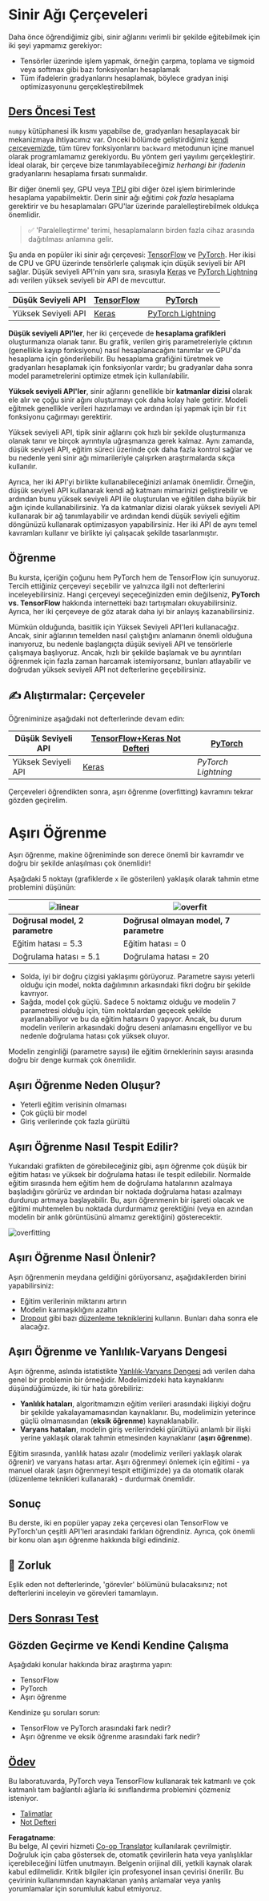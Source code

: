 <!--
CO_OP_TRANSLATOR_METADATA:
{
  "original_hash": "2b544f20b796402507fb05a0df893323",
  "translation_date": "2025-08-26T07:34:59+00:00",
  "source_file": "lessons/3-NeuralNetworks/05-Frameworks/README.md",
  "language_code": "tr"
}
-->
# Sinir Ağı Çerçeveleri

Daha önce öğrendiğimiz gibi, sinir ağlarını verimli bir şekilde eğitebilmek için iki şeyi yapmamız gerekiyor:

* Tensörler üzerinde işlem yapmak, örneğin çarpma, toplama ve sigmoid veya softmax gibi bazı fonksiyonları hesaplamak
* Tüm ifadelerin gradyanlarını hesaplamak, böylece gradyan inişi optimizasyonunu gerçekleştirebilmek

## [Ders Öncesi Test](https://ff-quizzes.netlify.app/en/ai/quiz/9)

`numpy` kütüphanesi ilk kısmı yapabilse de, gradyanları hesaplayacak bir mekanizmaya ihtiyacımız var. Önceki bölümde geliştirdiğimiz [kendi çerçevemizde](../../../../../lessons/3-NeuralNetworks/04-OwnFramework/OwnFramework.ipynb), tüm türev fonksiyonlarını `backward` metodunun içine manuel olarak programlamamız gerekiyordu. Bu yöntem geri yayılımı gerçekleştirir. İdeal olarak, bir çerçeve bize tanımlayabileceğimiz *herhangi bir ifadenin* gradyanlarını hesaplama fırsatı sunmalıdır.

Bir diğer önemli şey, GPU veya [TPU](https://en.wikipedia.org/wiki/Tensor_Processing_Unit) gibi diğer özel işlem birimlerinde hesaplama yapabilmektir. Derin sinir ağı eğitimi *çok fazla* hesaplama gerektirir ve bu hesaplamaları GPU'lar üzerinde paralelleştirebilmek oldukça önemlidir.

> ✅ 'Paralelleştirme' terimi, hesaplamaların birden fazla cihaz arasında dağıtılması anlamına gelir.

Şu anda en popüler iki sinir ağı çerçevesi: [TensorFlow](http://TensorFlow.org) ve [PyTorch](https://pytorch.org/). Her ikisi de CPU ve GPU üzerinde tensörlerle çalışmak için düşük seviyeli bir API sağlar. Düşük seviyeli API'nin yanı sıra, sırasıyla [Keras](https://keras.io/) ve [PyTorch Lightning](https://pytorchlightning.ai/) adı verilen yüksek seviyeli bir API de mevcuttur.

Düşük Seviyeli API | [TensorFlow](http://TensorFlow.org) | [PyTorch](https://pytorch.org/)
--------------------|-------------------------------------|--------------------------------
Yüksek Seviyeli API | [Keras](https://keras.io/) | [PyTorch Lightning](https://pytorchlightning.ai/)

**Düşük seviyeli API'ler**, her iki çerçevede de **hesaplama grafikleri** oluşturmanıza olanak tanır. Bu grafik, verilen giriş parametreleriyle çıktının (genellikle kayıp fonksiyonu) nasıl hesaplanacağını tanımlar ve GPU'da hesaplama için gönderilebilir. Bu hesaplama grafiğini türetmek ve gradyanları hesaplamak için fonksiyonlar vardır; bu gradyanlar daha sonra model parametrelerini optimize etmek için kullanılabilir.

**Yüksek seviyeli API'ler**, sinir ağlarını genellikle bir **katmanlar dizisi** olarak ele alır ve çoğu sinir ağını oluşturmayı çok daha kolay hale getirir. Modeli eğitmek genellikle verileri hazırlamayı ve ardından işi yapmak için bir `fit` fonksiyonu çağırmayı gerektirir.

Yüksek seviyeli API, tipik sinir ağlarını çok hızlı bir şekilde oluşturmanıza olanak tanır ve birçok ayrıntıyla uğraşmanıza gerek kalmaz. Aynı zamanda, düşük seviyeli API, eğitim süreci üzerinde çok daha fazla kontrol sağlar ve bu nedenle yeni sinir ağı mimarileriyle çalışırken araştırmalarda sıkça kullanılır.

Ayrıca, her iki API'yi birlikte kullanabileceğinizi anlamak önemlidir. Örneğin, düşük seviyeli API kullanarak kendi ağ katmanı mimarinizi geliştirebilir ve ardından bunu yüksek seviyeli API ile oluşturulan ve eğitilen daha büyük bir ağın içinde kullanabilirsiniz. Ya da katmanlar dizisi olarak yüksek seviyeli API kullanarak bir ağ tanımlayabilir ve ardından kendi düşük seviyeli eğitim döngünüzü kullanarak optimizasyon yapabilirsiniz. Her iki API de aynı temel kavramları kullanır ve birlikte iyi çalışacak şekilde tasarlanmıştır.

## Öğrenme

Bu kursta, içeriğin çoğunu hem PyTorch hem de TensorFlow için sunuyoruz. Tercih ettiğiniz çerçeveyi seçebilir ve yalnızca ilgili not defterlerini inceleyebilirsiniz. Hangi çerçeveyi seçeceğinizden emin değilseniz, **PyTorch vs. TensorFlow** hakkında internetteki bazı tartışmaları okuyabilirsiniz. Ayrıca, her iki çerçeveye de göz atarak daha iyi bir anlayış kazanabilirsiniz.

Mümkün olduğunda, basitlik için Yüksek Seviyeli API'leri kullanacağız. Ancak, sinir ağlarının temelden nasıl çalıştığını anlamanın önemli olduğuna inanıyoruz, bu nedenle başlangıçta düşük seviyeli API ve tensörlerle çalışmaya başlıyoruz. Ancak, hızlı bir şekilde başlamak ve bu ayrıntıları öğrenmek için fazla zaman harcamak istemiyorsanız, bunları atlayabilir ve doğrudan yüksek seviyeli API not defterlerine geçebilirsiniz.

## ✍️ Alıştırmalar: Çerçeveler

Öğreniminize aşağıdaki not defterlerinde devam edin:

Düşük Seviyeli API | [TensorFlow+Keras Not Defteri](../../../../../lessons/3-NeuralNetworks/05-Frameworks/IntroKerasTF.ipynb) | [PyTorch](../../../../../lessons/3-NeuralNetworks/05-Frameworks/IntroPyTorch.ipynb)
--------------------|-------------------------------------|--------------------------------
Yüksek Seviyeli API | [Keras](../../../../../lessons/3-NeuralNetworks/05-Frameworks/IntroKeras.ipynb) | *PyTorch Lightning*

Çerçeveleri öğrendikten sonra, aşırı öğrenme (overfitting) kavramını tekrar gözden geçirelim.

# Aşırı Öğrenme

Aşırı öğrenme, makine öğreniminde son derece önemli bir kavramdır ve doğru bir şekilde anlaşılması çok önemlidir!

Aşağıdaki 5 noktayı (grafiklerde `x` ile gösterilen) yaklaşık olarak tahmin etme problemini düşünün:

![linear](../../../../../translated_images/overfit1.f24b71c6f652e59e6bed7245ffbeaecc3ba320e16e2221f6832b432052c4da43.tr.jpg) | ![overfit](../../../../../translated_images/overfit2.131f5800ae10ca5e41d12a411f5f705d9ee38b1b10916f284b787028dd55cc1c.tr.jpg)
-------------------------|--------------------------
**Doğrusal model, 2 parametre** | **Doğrusal olmayan model, 7 parametre**
Eğitim hatası = 5.3 | Eğitim hatası = 0
Doğrulama hatası = 5.1 | Doğrulama hatası = 20

* Solda, iyi bir doğru çizgisi yaklaşımı görüyoruz. Parametre sayısı yeterli olduğu için model, nokta dağılımının arkasındaki fikri doğru bir şekilde kavrıyor.
* Sağda, model çok güçlü. Sadece 5 noktamız olduğu ve modelin 7 parametresi olduğu için, tüm noktalardan geçecek şekilde ayarlanabiliyor ve bu da eğitim hatasını 0 yapıyor. Ancak, bu durum modelin verilerin arkasındaki doğru deseni anlamasını engelliyor ve bu nedenle doğrulama hatası çok yüksek oluyor.

Modelin zenginliği (parametre sayısı) ile eğitim örneklerinin sayısı arasında doğru bir denge kurmak çok önemlidir.

## Aşırı Öğrenme Neden Oluşur?

  * Yeterli eğitim verisinin olmaması
  * Çok güçlü bir model
  * Giriş verilerinde çok fazla gürültü

## Aşırı Öğrenme Nasıl Tespit Edilir?

Yukarıdaki grafikten de görebileceğiniz gibi, aşırı öğrenme çok düşük bir eğitim hatası ve yüksek bir doğrulama hatası ile tespit edilebilir. Normalde eğitim sırasında hem eğitim hem de doğrulama hatalarının azalmaya başladığını görürüz ve ardından bir noktada doğrulama hatası azalmayı durdurup artmaya başlayabilir. Bu, aşırı öğrenmenin bir işareti olacak ve eğitimi muhtemelen bu noktada durdurmamız gerektiğini (veya en azından modelin bir anlık görüntüsünü almamız gerektiğini) gösterecektir.

![overfitting](../../../../../translated_images/Overfitting.408ad91cd90b4371d0a81f4287e1409c359751adeb1ae450332af50e84f08c3e.tr.png)

## Aşırı Öğrenme Nasıl Önlenir?

Aşırı öğrenmenin meydana geldiğini görüyorsanız, aşağıdakilerden birini yapabilirsiniz:

 * Eğitim verilerinin miktarını artırın
 * Modelin karmaşıklığını azaltın
 * [Dropout](../../4-ComputerVision/08-TransferLearning/TrainingTricks.md#Dropout) gibi bazı [düzenleme tekniklerini](../../4-ComputerVision/08-TransferLearning/TrainingTricks.md) kullanın. Bunları daha sonra ele alacağız.

## Aşırı Öğrenme ve Yanlılık-Varyans Dengesi

Aşırı öğrenme, aslında istatistikte [Yanlılık-Varyans Dengesi](https://en.wikipedia.org/wiki/Bias%E2%80%93variance_tradeoff) adı verilen daha genel bir problemin bir örneğidir. Modelimizdeki hata kaynaklarını düşündüğümüzde, iki tür hata görebiliriz:

* **Yanlılık hataları**, algoritmamızın eğitim verileri arasındaki ilişkiyi doğru bir şekilde yakalayamamasından kaynaklanır. Bu, modelimizin yeterince güçlü olmamasından (**eksik öğrenme**) kaynaklanabilir.
* **Varyans hataları**, modelin giriş verilerindeki gürültüyü anlamlı bir ilişki yerine yaklaşık olarak tahmin etmesinden kaynaklanır (**aşırı öğrenme**).

Eğitim sırasında, yanlılık hatası azalır (modelimiz verileri yaklaşık olarak öğrenir) ve varyans hatası artar. Aşırı öğrenmeyi önlemek için eğitimi - ya manuel olarak (aşırı öğrenmeyi tespit ettiğimizde) ya da otomatik olarak (düzenleme teknikleri kullanarak) - durdurmak önemlidir.

## Sonuç

Bu derste, iki en popüler yapay zeka çerçevesi olan TensorFlow ve PyTorch'un çeşitli API'leri arasındaki farkları öğrendiniz. Ayrıca, çok önemli bir konu olan aşırı öğrenme hakkında bilgi edindiniz.

## 🚀 Zorluk

Eşlik eden not defterlerinde, 'görevler' bölümünü bulacaksınız; not defterlerini inceleyin ve görevleri tamamlayın.

## [Ders Sonrası Test](https://ff-quizzes.netlify.app/en/ai/quiz/10)

## Gözden Geçirme ve Kendi Kendine Çalışma

Aşağıdaki konular hakkında biraz araştırma yapın:

- TensorFlow
- PyTorch
- Aşırı öğrenme

Kendinize şu soruları sorun:

- TensorFlow ve PyTorch arasındaki fark nedir?
- Aşırı öğrenme ve eksik öğrenme arasındaki fark nedir?

## [Ödev](lab/README.md)

Bu laboratuvarda, PyTorch veya TensorFlow kullanarak tek katmanlı ve çok katmanlı tam bağlantılı ağlarla iki sınıflandırma problemini çözmeniz isteniyor.

* [Talimatlar](lab/README.md)
* [Not Defteri](../../../../../lessons/3-NeuralNetworks/05-Frameworks/lab/LabFrameworks.ipynb)

**Feragatname**:  
Bu belge, AI çeviri hizmeti [Co-op Translator](https://github.com/Azure/co-op-translator) kullanılarak çevrilmiştir. Doğruluk için çaba göstersek de, otomatik çevirilerin hata veya yanlışlıklar içerebileceğini lütfen unutmayın. Belgenin orijinal dili, yetkili kaynak olarak kabul edilmelidir. Kritik bilgiler için profesyonel insan çevirisi önerilir. Bu çevirinin kullanımından kaynaklanan yanlış anlamalar veya yanlış yorumlamalar için sorumluluk kabul etmiyoruz.